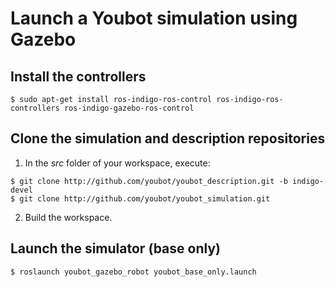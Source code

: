 # Launch a Youbot simulation using Gazebo

## Install the controllers
```
$ sudo apt-get install ros-indigo-ros-control ros-indigo-ros-controllers ros-indigo-gazebo-ros-control
```

## Clone the simulation and description repositories

1. In the *src* folder of your workspace, execute:
```
$ git clone http://github.com/youbot/youbot_description.git -b indigo-devel
$ git clone http://github.com/youbot/youbot_simulation.git
```

2. Build the workspace. 

## Launch the simulator (base only)
```
$ roslaunch youbot_gazebo_robot youbot_base_only.launch 
```

